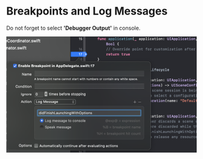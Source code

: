 # Breakpoints and Log Messages 

Do not forget to select __'Debugger Output'__ in console.

![Breakpoint Log](breakpoint_logmsg.png)